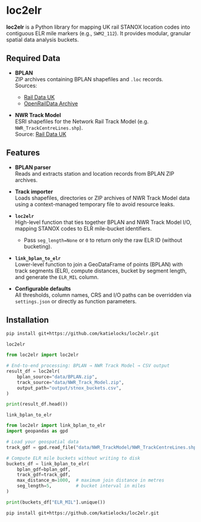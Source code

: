 # loc2elr

**loc2elr** is a Python library for mapping UK rail STANOX location codes into contiguous ELR mile markers (e.g., `SWM2_112`). It provides modular, granular spatial data analysis buckets.

## Required Data

- **BPLAN**  
  ZIP archives containing BPLAN shapefiles and `.loc` records.  
  Sources:  
  - [Rail Data UK](https://www.raildata.org.uk/)  
  - [OpenRailData Archive](https://github.com/raildata/openraildata)

- **NWR Track Model**  
  ESRI shapefiles for the Network Rail Track Model (e.g. `NWR_TrackCentreLines.shp`).  
  Source: [Rail Data UK](https://www.raildata.org.uk/)

## Features

- **BPLAN parser**  
  Reads and extracts station and location records from BPLAN ZIP archives.

- **Track importer**  
  Loads shapefiles, directories or ZIP archives of NWR Track Model data using a context-managed temporary file to avoid resource leaks.

- **`loc2elr`**  
  High-level function that ties together BPLAN and NWR Track Model I/O, mapping STANOX codes to ELR mile-bucket identifiers.  
  - Pass `seg_length=None` or `0` to return only the raw ELR ID (without bucketing).

- **`link_bplan_to_elr`**  
  Lower-level function to join a GeoDataFrame of points (BPLAN) with track segments (ELR), compute distances, bucket by segment length, and generate the `ELR_MIL` column.

- **Configurable defaults**  
  All thresholds, column names, CRS and I/O paths can be overridden via `settings.json` or directly as function parameters.

## Installation

```bash
pip install git+https://github.com/katielocks/loc2elr.git

```
`loc2elr`
```python 
from loc2elr import loc2elr

# End-to-end processing: BPLAN → NWR Track Model → CSV output
result_df = loc2elr(
    bplan_source="data/BPLAN.zip",
    track_source="data/NWR_Track_Model.zip",
    output_path="output/stnox_buckets.csv",
)

print(result_df.head())
```
`link_bplan_to_elr`
```python 
from loc2elr import link_bplan_to_elr
import geopandas as gpd

# Load your geospatial data
track_gdf = gpd.read_file("data/NWR_TrackModel/NWR_TrackCentreLines.shp")

# Compute ELR mile buckets without writing to disk
buckets_df = link_bplan_to_elr(
    bplan_gdf=bplan_gdf,
    track_gdf=track_gdf,
    max_distance_m=1000,  # maximum join distance in metres
    seg_length=5,         # bucket interval in miles
)

print(buckets_df["ELR_MIL"].unique())
```



   ```bash
   pip install git+https://github.com/katielocks/loc2elr.git
   ```
